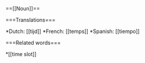 ==[[Noun]]==

===Translations===

*Dutch: [[tijd]]
*French: [[temps]]
*Spanish: [[tiempo]]

===Related words===

*[[time slot]]